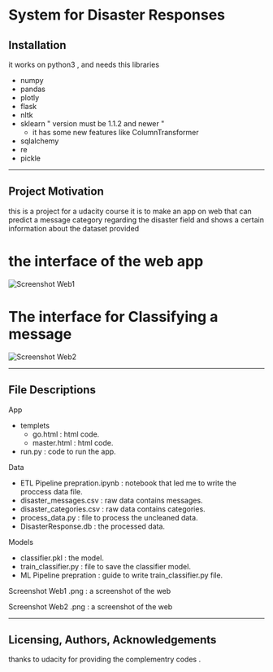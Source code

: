 # System for Disaster Responses

## Installation

it works on python3
, and needs this libraries
- numpy
- pandas
- plotly
- flask
- nltk
- sklearn " version must be 1.1.2 and newer "
  - it has some new features like ColumnTransformer
- sqlalchemy
- re
- pickle
--------------
## Project Motivation

this is a project for a udacity course it is to make an app on web that can predict a message category regarding the disaster field
and shows a certain information about the dataset provided

# the interface of the web app
![Screenshot Web1 ](https://user-images.githubusercontent.com/110268610/189388738-30018296-a0ff-44e7-befb-912bbb46c43d.png)

# The interface for Classifying a message
![Screenshot Web2  ](https://user-images.githubusercontent.com/110268610/189388509-bfd1883a-f789-4a99-a59b-8086acf6ed9d.png)

---------

## File Descriptions

App

- templets
  - go.html : html code.
  - master.html : html code.
- run.py : code to run the app.

Data

- ETL Pipeline prepration.ipynb : notebook that led me to write the proccess data file.
- disaster_messages.csv : raw data contains messages.
- disaster_categories.csv : raw data contains categories.
- process_data.py : file to process the uncleaned data.
- DisasterResponse.db : the processed data.

Models

- classifier.pkl : the model.
- train_classifier.py : file to save the classifier model.
- ML Pipeline prepration : guide to write train_classifier.py file.

Screenshot Web1 .png : a screenshot of the web

Screenshot Web2 .png : a screenshot of the web

-----

## Licensing, Authors, Acknowledgements

thanks to udacity for providing the complementry codes .
